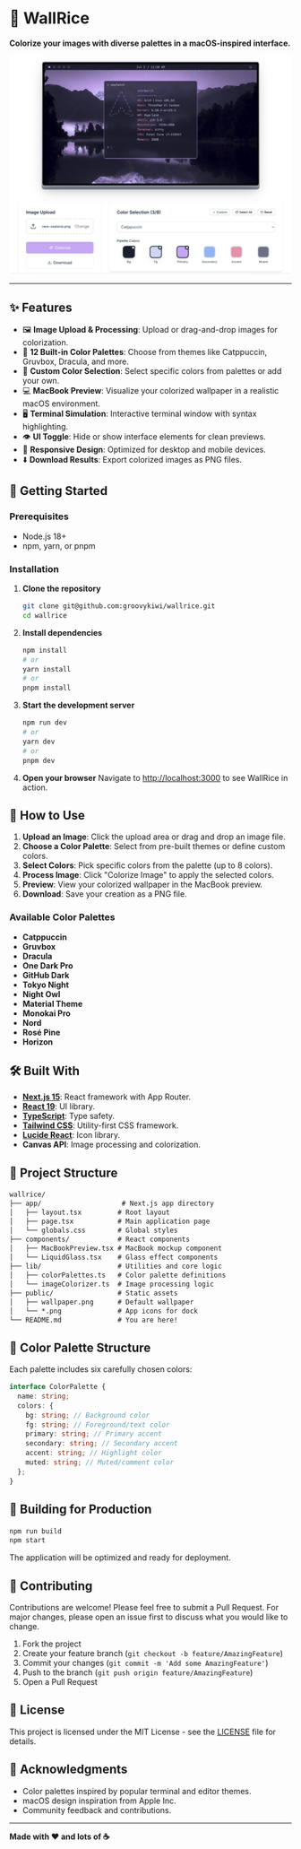 # 🎨 WallRice

**Colorize your images with diverse palettes in a macOS-inspired interface.**

![WallRice Preview](/public/preview.png)

---

## ✨ Features

- 🖼️ **Image Upload & Processing**: Upload or drag-and-drop images for colorization.
- 🎨 **12 Built-in Color Palettes**: Choose from themes like Catppuccin, Gruvbox, Dracula, and more.
- 🎯 **Custom Color Selection**: Select specific colors from palettes or add your own.
- 💻 **MacBook Preview**: Visualize your colorized wallpaper in a realistic macOS environment.
- 🖥️ **Terminal Simulation**: Interactive terminal window with syntax highlighting.
- 👁️ **UI Toggle**: Hide or show interface elements for clean previews.
- 📱 **Responsive Design**: Optimized for desktop and mobile devices.
- ⬇️ **Download Results**: Export colorized images as PNG files.

## 🚀 Getting Started

### Prerequisites

- Node.js 18+
- npm, yarn, or pnpm

### Installation

1.  **Clone the repository**

    ```bash
    git clone git@github.com:groovykiwi/wallrice.git
    cd wallrice
    ```

2.  **Install dependencies**

    ```bash
    npm install
    # or
    yarn install
    # or
    pnpm install
    ```

3.  **Start the development server**

    ```bash
    npm run dev
    # or
    yarn dev
    # or
    pnpm dev
    ```

4.  **Open your browser**
    Navigate to [http://localhost:3000](http://localhost:3000) to see WallRice in action.

## 🎯 How to Use

1.  **Upload an Image**: Click the upload area or drag and drop an image file.
2.  **Choose a Color Palette**: Select from pre-built themes or define custom colors.
3.  **Select Colors**: Pick specific colors from the palette (up to 8 colors).
4.  **Process Image**: Click "Colorize Image" to apply the selected colors.
5.  **Preview**: View your colorized wallpaper in the MacBook preview.
6.  **Download**: Save your creation as a PNG file.

### Available Color Palettes

- **Catppuccin**
- **Gruvbox**
- **Dracula**
- **One Dark Pro**
- **GitHub Dark**
- **Tokyo Night**
- **Night Owl**
- **Material Theme**
- **Monokai Pro**
- **Nord**
- **Rosé Pine**
- **Horizon**

## 🛠️ Built With

- **[Next.js 15](https://nextjs.org/)**: React framework with App Router.
- **[React 19](https://react.dev/)**: UI library.
- **[TypeScript](https://www.typescriptlang.org/)**: Type safety.
- **[Tailwind CSS](https://tailwindcss.com/)**: Utility-first CSS framework.
- **[Lucide React](https://lucide.dev/)**: Icon library.
- **Canvas API**: Image processing and colorization.

## 📁 Project Structure

```
wallrice/
├── app/                    # Next.js app directory
│   ├── layout.tsx         # Root layout
│   ├── page.tsx           # Main application page
│   └── globals.css        # Global styles
├── components/            # React components
│   ├── MacBookPreview.tsx # MacBook mockup component
│   └── LiquidGlass.tsx    # Glass effect components
├── lib/                   # Utilities and core logic
│   ├── colorPalettes.ts   # Color palette definitions
│   └── imageColorizer.ts  # Image processing logic
├── public/                # Static assets
│   ├── wallpaper.png      # Default wallpaper
│   └── *.png              # App icons for dock
└── README.md              # You are here!
```

## 🎨 Color Palette Structure

Each palette includes six carefully chosen colors:

```typescript
interface ColorPalette {
  name: string;
  colors: {
    bg: string; // Background color
    fg: string; // Foreground/text color
    primary: string; // Primary accent
    secondary: string; // Secondary accent
    accent: string; // Highlight color
    muted: string; // Muted/comment color
  };
}
```

## 🚀 Building for Production

```bash
npm run build
npm start
```

The application will be optimized and ready for deployment.

## 🤝 Contributing

Contributions are welcome! Please feel free to submit a Pull Request. For major changes, please open an issue first to discuss what you would like to change.

1.  Fork the project
2.  Create your feature branch (`git checkout -b feature/AmazingFeature`)
3.  Commit your changes (`git commit -m 'Add some AmazingFeature'`)
4.  Push to the branch (`git push origin feature/AmazingFeature`)
5.  Open a Pull Request

## 📝 License

This project is licensed under the MIT License - see the [LICENSE](LICENSE) file for details.

## 🙏 Acknowledgments

- Color palettes inspired by popular terminal and editor themes.
- macOS design inspiration from Apple Inc.
- Community feedback and contributions.

---

**Made with ❤️ and lots of ☕**
